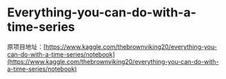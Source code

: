 # Everything-you-can-do-with-a-time-series
原项目地址：[https://www.kaggle.com/thebrownviking20/everything-you-can-do-with-a-time-series/notebook](https://www.kaggle.com/thebrownviking20/everything-you-can-do-with-a-time-series/notebook)

